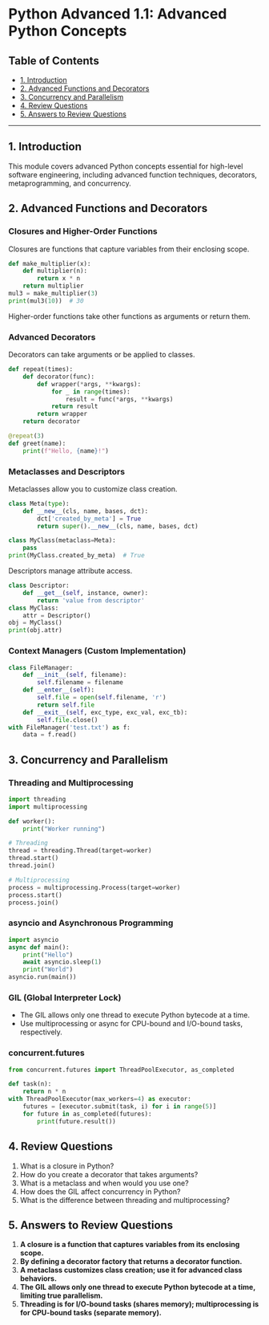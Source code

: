 # Python Advanced 1.1: Advanced Python Concepts

## Table of Contents
- [1. Introduction](#1-introduction)
- [2. Advanced Functions and Decorators](#2-advanced-functions-and-decorators)
- [3. Concurrency and Parallelism](#3-concurrency-and-parallelism)
- [4. Review Questions](#4-review-questions)
- [5. Answers to Review Questions](#5-answers-to-review-questions)

---

## 1. Introduction

This module covers advanced Python concepts essential for high-level software engineering, including advanced function techniques, decorators, metaprogramming, and concurrency.

## 2. Advanced Functions and Decorators

### Closures and Higher-Order Functions
Closures are functions that capture variables from their enclosing scope.
```python
def make_multiplier(x):
    def multiplier(n):
        return x * n
    return multiplier
mul3 = make_multiplier(3)
print(mul3(10))  # 30
```
Higher-order functions take other functions as arguments or return them.

### Advanced Decorators
Decorators can take arguments or be applied to classes.
```python
def repeat(times):
    def decorator(func):
        def wrapper(*args, **kwargs):
            for _ in range(times):
                result = func(*args, **kwargs)
            return result
        return wrapper
    return decorator

@repeat(3)
def greet(name):
    print(f"Hello, {name}!")
```

### Metaclasses and Descriptors
Metaclasses allow you to customize class creation.
```python
class Meta(type):
    def __new__(cls, name, bases, dct):
        dct['created_by_meta'] = True
        return super().__new__(cls, name, bases, dct)

class MyClass(metaclass=Meta):
    pass
print(MyClass.created_by_meta)  # True
```
Descriptors manage attribute access.
```python
class Descriptor:
    def __get__(self, instance, owner):
        return 'value from descriptor'
class MyClass:
    attr = Descriptor()
obj = MyClass()
print(obj.attr)
```

### Context Managers (Custom Implementation)
```python
class FileManager:
    def __init__(self, filename):
        self.filename = filename
    def __enter__(self):
        self.file = open(self.filename, 'r')
        return self.file
    def __exit__(self, exc_type, exc_val, exc_tb):
        self.file.close()
with FileManager('test.txt') as f:
    data = f.read()
```

## 3. Concurrency and Parallelism

### Threading and Multiprocessing
```python
import threading
import multiprocessing

def worker():
    print("Worker running")

# Threading
thread = threading.Thread(target=worker)
thread.start()
thread.join()

# Multiprocessing
process = multiprocessing.Process(target=worker)
process.start()
process.join()
```

### asyncio and Asynchronous Programming
```python
import asyncio
async def main():
    print("Hello")
    await asyncio.sleep(1)
    print("World")
asyncio.run(main())
```

### GIL (Global Interpreter Lock)
- The GIL allows only one thread to execute Python bytecode at a time.
- Use multiprocessing or async for CPU-bound and I/O-bound tasks, respectively.

### concurrent.futures
```python
from concurrent.futures import ThreadPoolExecutor, as_completed

def task(n):
    return n * n
with ThreadPoolExecutor(max_workers=4) as executor:
    futures = [executor.submit(task, i) for i in range(5)]
    for future in as_completed(futures):
        print(future.result())
```

## 4. Review Questions
1. What is a closure in Python?
2. How do you create a decorator that takes arguments?
3. What is a metaclass and when would you use one?
4. How does the GIL affect concurrency in Python?
5. What is the difference between threading and multiprocessing?

## 5. Answers to Review Questions
1. **A closure is a function that captures variables from its enclosing scope.**
2. **By defining a decorator factory that returns a decorator function.**
3. **A metaclass customizes class creation; use it for advanced class behaviors.**
4. **The GIL allows only one thread to execute Python bytecode at a time, limiting true parallelism.**
5. **Threading is for I/O-bound tasks (shares memory); multiprocessing is for CPU-bound tasks (separate memory).**

